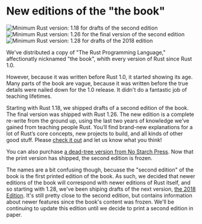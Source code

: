 # New editions of the "the book"

![Minimum Rust version: 1.18](https://img.shields.io/badge/Minimum%20Rust%20Version-1.18-red.svg) for drafts of the second edition
![Minimum Rust version: 1.26](https://img.shields.io/badge/Minimum%20Rust%20Version-1.26-brightgreen.svg) for the final version of the second edition
![Minimum Rust version: 1.28](https://img.shields.io/badge/Minimum%20Rust%20Version-1.28-red.svg) for drafts of the 2018 edition

We've distributed a copy of "The Rust Programming Language," affectionatly
nicknamed "the book", whith every version of Rust since Rust 1.0.

However, because it was written before Rust 1.0, it started showing its age.
Many parts of the book are vague, because it was written before the true
details were nailed down for the 1.0 release. It didn't do a fantastic job of
teaching lifetimes.

Starting with Rust 1.18, we shipped drafts of a second edition of the book.
The final version was shipped with Rust 1.26. The new edition is a complete
re-write from the ground up, using the last two years of knowledge we’ve
gained from teaching people Rust. You’ll find brand-new explanations for a
lot of Rust’s core concepts, new projects to build, and all kinds of other
good stuff. Please [check it
out](https://doc.rust-lang.org/book/second-edition/index.html) and let us
know what you think!

You can also purchase [a dead-tree version from No Starch
Press](https://nostarch.com/Rust). Now that the print version has shipped,
the second edition is frozen.

The names are a bit confusing though, becuase the "second edition" of the
book is the first printed edition of the book. As such, we decided that newer
editions of the book will correspond with newer editions of Rust itself, and
so starting with 1.28, we've been shiping drafts of the next version, [the
2018 Edition](https://doc.rust-lang.org/book/2018-edition/index.html). It's
still pretty close to the second edition, but contains information about
newer features since the book's content was frozen. We'll be continuing to
update this edition until we decide to print a second edition in paper.